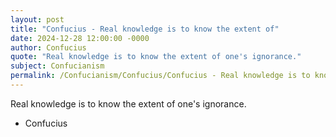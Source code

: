 ```yaml
---
layout: post
title: "Confucius - Real knowledge is to know the extent of"
date: 2024-12-28 12:00:00 -0000
author: Confucius
quote: "Real knowledge is to know the extent of one's ignorance."
subject: Confucianism
permalink: /Confucianism/Confucius/Confucius - Real knowledge is to know the extent of
---
```


Real knowledge is to know the extent of one's ignorance.

- Confucius
